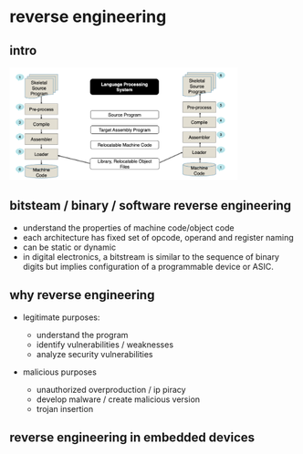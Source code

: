 #  reverse engineering

##  intro

<img src="./comp.png" width=400px>

##  bitsteam / binary / software reverse engineering

-  understand the properties of machine code/object code
-  each architecture has fixed set of opcode, operand and register naming
-  can be static or dynamic
-  in digital electronics, a bitstream is similar to the sequence of binary digits but implies configuration of a programmable device or ASIC.

##  why reverse engineering

-  legitimate purposes:  
    -  understand the program
    -  identify vulnerabilities / weaknesses
    -  analyze security vulnerabilities

-  malicious purposes
    -  unauthorized overproduction / ip piracy
    -  develop malware / create malicious version
    -  trojan insertion

##  reverse engineering in embedded devices
